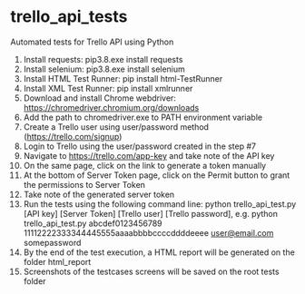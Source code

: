 # trello_api_tests
Automated tests for Trello API using Python

1) Install requests: pip3.8.exe install requests
2) Install selenium: pip3.8.exe install selenium
3) Install HTML Test Runner: pip install html-TestRunner
4) Install XML Test Runner: pip install xmlrunner
5) Download and install Chrome webdriver: https://chromedriver.chromium.org/downloads 
6) Add the path to chromedriver.exe to PATH environment variable
7) Create a Trello user using user/password method (https://trello.com/signup)
8) Login to Trello using the user/password created in the step #7
9) Navigate to https://trello.com/app-key and take note of the API key
10) On the same page, click on the link to generate a token manually
11) At the bottom of Server Token page, click on the Permit button to grant the permissions to Server Token
12) Take note of the generated server token
13) Run the tests using the following command line: 
python trello_api_test.py [API key] [Server Token] [Trello user] [Trello password], 
e.g. python trello_api_test.py abcdef0123456789 11112222333344445555aaaabbbbccccddddeeee user@email.com somepassword
14) By the end of the test execution, a HTML report will be generated on the folder html_report
15) Screenshots of the testcases screens will be saved on the root tests folder
